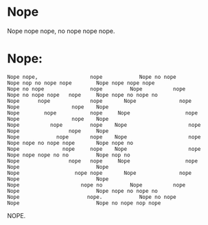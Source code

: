 # Nope
Nope nope nope, no nope nope nope.

<h1>Nope:</h1>

    Nope nope,                 nope            Nope no nope            Nope nop no nope nope        Nope nope nope nope
    Nope no nope               nope         Nope          nope         Nope no nope nope   nope     Nope nope no nope no
    Nope      nope             nope       Nope              nope       Nope                 nope    Nope
    Nope        nope           nope     Nope                  nope     Nope                 nope    Nope
    Nope          nope         nope    Nope                    nope    Nope                nope     Nope
    Nope            nope       nope    Nope                    nope    Nope nope no nope nope       Nope nope no
    Nope              nope     nope    Nope                    nope    Nope nope nope no no         Nope nop no
    Nope                nope   nope     Nope                  nope     Nope                         Nope
    Nope                  nope nope       Nope              nope       Nope                         Nope
    Nope                    nope no         Nope          nope         Nope                         Nope nope no nope no
    Nope                      nope.            Nope no nope            Nope                         Nope no nope nop nope


NOPE.
